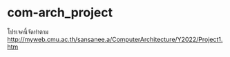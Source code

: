 # com-arch_project
โปรเจคนี้จัดทำตาม http://myweb.cmu.ac.th/sansanee.a/ComputerArchitecture/Y2022/Project1.htm
